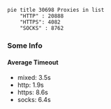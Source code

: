 
```mermaid
pie title 30698 Proxies in list
    "HTTP" : 20888
    "HTTPS": 4082
    "SOCKS" : 8762
```

### Some Info
#### Average Timeout

- mixed: 3.5s
- http: 1.9s
- https: 8.6s
- socks: 6.4s